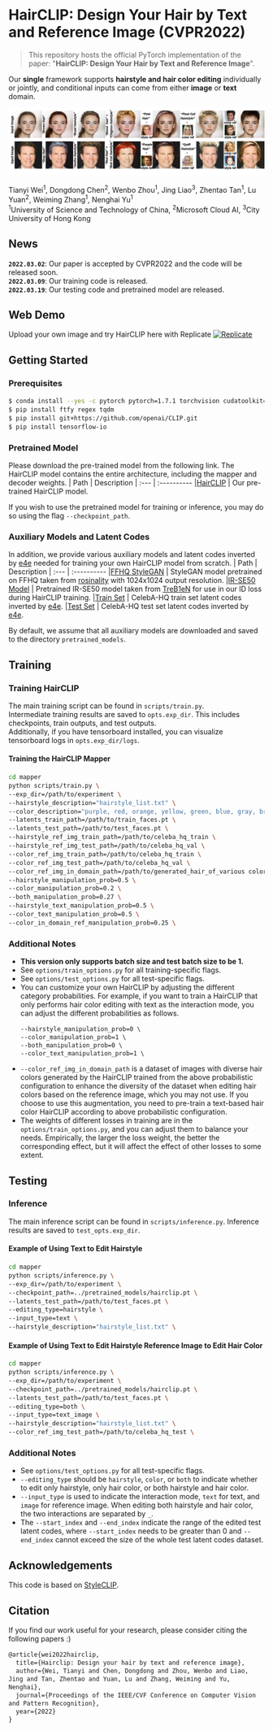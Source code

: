 # HairCLIP: Design Your Hair by Text and Reference Image (CVPR2022)
> This repository hosts the official PyTorch implementation of the paper: "**HairCLIP: Design Your Hair by Text and Reference Image**".

Our **single** framework supports **hairstyle and hair color editing** individually or jointly, and conditional inputs can come from either **image** or **text** domain. 

<img src='assets/teaser.png'>


Tianyi Wei<sup>1</sup>,
Dongdong Chen<sup>2</sup>,
Wenbo Zhou<sup>1</sup>,
Jing Liao<sup>3</sup>,
Zhentao Tan<sup>1</sup>,
Lu Yuan<sup>2</sup>, 
Weiming Zhang<sup>1</sup>, 
Nenghai Yu<sup>1</sup> <br>
<sup>1</sup>University of Science and Technology of China, <sup>2</sup>Microsoft Cloud AI, <sup>3</sup>City University of Hong Kong

## News
**`2022.03.02`**: Our paper is accepted by CVPR2022 and the code will be released soon.   
**`2022.03.09`**: Our training code is released.  
**`2022.03.19`**: Our testing code and pretrained model are released. 

## Web Demo
Upload your own image and try HairCLIP here with Replicate [![Replicate](https://replicate.com/TanujManikyala/hairclip/badge)](https://replicate.com/TanujManikyala/hairclip)

## Getting Started
### Prerequisites
```bash
$ conda install --yes -c pytorch pytorch=1.7.1 torchvision cudatoolkit=11.0
$ pip install ftfy regex tqdm
$ pip install git+https://github.com/openai/CLIP.git
$ pip install tensorflow-io
```
### Pretrained Model
Please download the pre-trained model from the following link. The HairCLIP model contains the entire architecture, including the mapper and decoder weights.
| Path | Description
| :--- | :----------
|[HairCLIP](https://drive.google.com/file/d/1hqZT6ZMldhX3M_x378Sm4Z2HMYr-UwQ4/view?usp=sharing)  | Our pre-trained HairCLIP model.  

If you wish to use the pretrained model for training or inference, you may do so using the flag `--checkpoint_path`.  
### Auxiliary Models and Latent Codes
In addition, we provide various auxiliary models and latent codes inverted by [e4e](https://github.com/omertov/encoder4editing) needed for training your own HairCLIP model from scratch.
| Path | Description
| :--- | :----------
|[FFHQ StyleGAN](https://drive.google.com/file/d/1pts5tkfAcWrg4TpLDu6ILF5wHID32Nzm/view?usp=sharing) | StyleGAN model pretrained on FFHQ taken from [rosinality](https://github.com/rosinality/stylegan2-pytorch) with 1024x1024 output resolution.
|[IR-SE50 Model](https://drive.google.com/file/d/1FS2V756j-4kWduGxfir55cMni5mZvBTv/view?usp=sharing) | Pretrained IR-SE50 model taken from [TreB1eN](https://github.com/TreB1eN/InsightFace_Pytorch) for use in our ID loss during HairCLIP training.
|[Train Set](https://drive.google.com/file/d/1gof8kYc_gDLUT4wQlmUdAtPnQIlCO26q/view?usp=sharing) | CelebA-HQ train set latent codes inverted by [e4e](https://github.com/omertov/encoder4editing).
|[Test Set](https://drive.google.com/file/d/1j7RIfmrCoisxx3t-r-KC02Qc8barBecr/view?usp=sharing) | CelebA-HQ test set latent codes inverted by [e4e](https://github.com/omertov/encoder4editing).  

By default, we assume that all auxiliary models are downloaded and saved to the directory `pretrained_models`.
## Training
### Training HairCLIP
The main training script can be found in `scripts/train.py`.   
Intermediate training results are saved to `opts.exp_dir`. This includes checkpoints, train outputs, and test outputs.  
Additionally, if you have tensorboard installed, you can visualize tensorboard logs in `opts.exp_dir/logs`.
#### **Training the HairCLIP Mapper**
```bash
cd mapper
python scripts/train.py \
--exp_dir=/path/to/experiment \
--hairstyle_description="hairstyle_list.txt" \
--color_description="purple, red, orange, yellow, green, blue, gray, brown, black, white, blond, pink" \
--latents_train_path=/path/to/train_faces.pt \
--latents_test_path=/path/to/test_faces.pt \
--hairstyle_ref_img_train_path=/path/to/celeba_hq_train \
--hairstyle_ref_img_test_path=/path/to/celeba_hq_val \
--color_ref_img_train_path=/path/to/celeba_hq_train \
--color_ref_img_test_path=/path/to/celeba_hq_val \
--color_ref_img_in_domain_path=/path/to/generated_hair_of_various colors \
--hairstyle_manipulation_prob=0.5 \
--color_manipulation_prob=0.2 \
--both_manipulation_prob=0.27 \
--hairstyle_text_manipulation_prob=0.5 \
--color_text_manipulation_prob=0.5 \
--color_in_domain_ref_manipulation_prob=0.25 \
```
### Additional Notes
- **This version only supports batch size and test batch size to be 1.**
- See `options/train_options.py` for all training-specific flags. 
- See `options/test_options.py` for all test-specific flags.
- You can customize your own HairCLIP by adjusting the different category probabilities. For example, if you want to train a HairCLIP that only performs hair color editing with text as the interaction mode, you can adjust the different probabilities as follows.
  ```
  --hairstyle_manipulation_prob=0 \
  --color_manipulation_prob=1 \
  --both_manipulation_prob=0 \
  --color_text_manipulation_prob=1 \
  ```
- `--color_ref_img_in_domain_path` is a dataset of images with diverse hair colors generated by the HairCLIP trained from the above probabilistic configuration to enhance the diversity of the dataset when editing hair colors based on the reference image, which you may not use. If you choose to use this augmentation, you need to pre-train a text-based hair color HairCLIP according to above probabilistic configuration.
- The weights of different losses in training are in the `options/train_options.py`, and you can adjust them to balance your needs. Empirically, the larger the loss weight, the better the corresponding effect, but it will affect the effect of other losses to some extent.
## Testing
### Inference
The main inference script can be found in `scripts/inference.py`. Inference results are saved to `test_opts.exp_dir`.  
#### Example of Using Text to Edit Hairstyle
```bash
cd mapper
python scripts/inference.py \
--exp_dir=/path/to/experiment \
--checkpoint_path=../pretrained_models/hairclip.pt \
--latents_test_path=/path/to/test_faces.pt \
--editing_type=hairstyle \
--input_type=text \
--hairstyle_description="hairstyle_list.txt" \
```
#### Example of Using Text to Edit Hairstyle Reference Image to Edit Hair Color
```bash
cd mapper
python scripts/inference.py \
--exp_dir=/path/to/experiment \
--checkpoint_path=../pretrained_models/hairclip.pt \
--latents_test_path=/path/to/test_faces.pt \
--editing_type=both \
--input_type=text_image \
--hairstyle_description="hairstyle_list.txt" \
--color_ref_img_test_path=/path/to/celeba_hq_test \
```
### Additional Notes
- See `options/test_options.py` for all test-specific flags.
- `--editing_type` should be `hairstyle`, `color`, or `both` to indicate whether to edit only hairstyle, only hair color, or both hairstyle and hair color.
- `--input_type` is used to indicate the interaction mode, `text` for text, and `image` for reference image. When editing both hairstyle and hair color, the two interactions are separated by `_`.
- The `--start_index` and `--end_index` indicate the range of the edited test latent codes, where `--start_index` needs to be greater than 0 and `--end_index` cannot exceed the size of the whole test latent codes dataset.

## Acknowledgements
This code is based on [StyleCLIP](https://github.com/orpatashnik/StyleCLIP).

## Citation

If you find our work useful for your research, please consider citing the following papers :)

```
@article{wei2022hairclip,
  title={Hairclip: Design your hair by text and reference image},
  author={Wei, Tianyi and Chen, Dongdong and Zhou, Wenbo and Liao, Jing and Tan, Zhentao and Yuan, Lu and Zhang, Weiming and Yu, Nenghai},
  journal={Proceedings of the IEEE/CVF Conference on Computer Vision and Pattern Recognition},
  year={2022}
}
```
